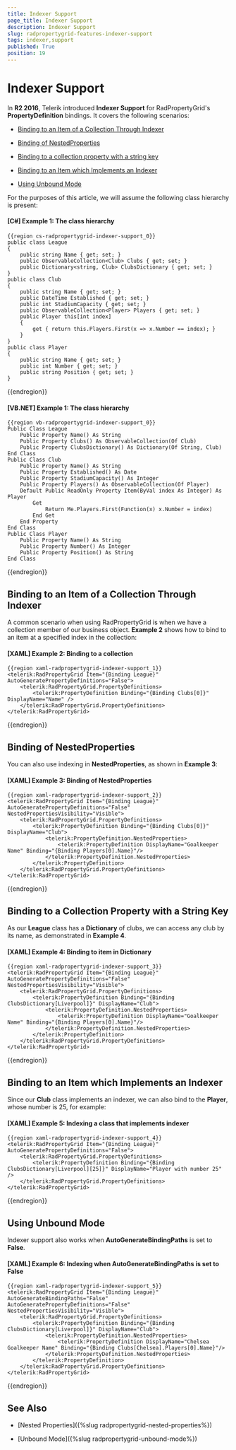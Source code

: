 ```yaml
---
title: Indexer Support
page_title: Indexer Support
description: Indexer Support
slug: radpropertygrid-features-indexer-support
tags: indexer,support
published: True
position: 19
---
```


# Indexer Support

In **R2 2016**, Telerik introduced **Indexer Support** for RadPropertyGrid's **PropertyDefinition** bindings. It covers the following scenarios:

* [Binding to an Item of a Collection Through Indexer](#binding-to-an-item-of-a-collection-through-indexer)

* [Binding of NestedProperties](#binding-of-nestedproperties)

* [Binding to a collection property with a string key](#binding-to-a-collection-property-with-a-string-key)

* [Binding to an Item which Implements an Indexer](#binding-to-an-item-which-implements-an-indexer)

* [Using Unbound Mode](#using-unbound-mode)

For the purposes of this article, we will assume the following class hierarchy is present:

#### __[C#] Example 1: The class hierarchy__

	{{region cs-radpropertygrid-indexer-support_0}}
	public class League
	{
	    public string Name { get; set; }
	    public ObservableCollection<Club> Clubs { get; set; }
	    public Dictionary<string, Club> ClubsDictionary { get; set; }
	}
	public class Club
	{
	    public string Name { get; set; }
	    public DateTime Established { get; set; }
	    public int StadiumCapacity { get; set; }
	    public ObservableCollection<Player> Players { get; set; }
	    public Player this[int index]
	    {
	        get { return this.Players.First(x => x.Number == index); }
	    }
	}
	public class Player
	{
	    public string Name { get; set; }
	    public int Number { get; set; }
	    public string Position { get; set; }
	}
{{endregion}}

#### __[VB.NET] Example 1: The class hierarchy__

	{{region vb-radpropertygrid-indexer-support_0}}
	Public Class League
	    Public Property Name() As String
	    Public Property Clubs() As ObservableCollection(Of Club)
	    Public Property ClubsDictionary() As Dictionary(Of String, Club)
	End Class
	Public Class Club
	    Public Property Name() As String
	    Public Property Established() As Date
	    Public Property StadiumCapacity() As Integer
	    Public Property Players() As ObservableCollection(Of Player)
	    Default Public ReadOnly Property Item(ByVal index As Integer) As Player
	        Get
	            Return Me.Players.First(Function(x) x.Number = index)
	        End Get
	    End Property
	End Class
	Public Class Player
	    Public Property Name() As String
	    Public Property Number() As Integer
	    Public Property Position() As String
	End Class
{{endregion}}

## Binding to an Item of a Collection Through Indexer

A common scenario when using RadPropertyGrid is when we have a collection member of our business object. **Example 2** shows how to bind to an item at a specified index in the collection:

#### __[XAML] Example 2: Binding to a collection__

	{{region xaml-radpropertygrid-indexer-support_1}}
	<telerik:RadPropertyGrid Item="{Binding League}"  AutoGeneratePropertyDefinitions="False">
	    <telerik:RadPropertyGrid.PropertyDefinitions>
	        <telerik:PropertyDefinition Binding="{Binding Clubs[0]}" DisplayName="Name" />
	    </telerik:RadPropertyGrid.PropertyDefinitions>
	</telerik:RadPropertyGrid>
{{endregion}}

## Binding of NestedProperties

You can also use indexing in **NestedProperties**, as shown in **Example 3**:

#### __[XAML] Example 3: Binding of NestedProperties__

	{{region xaml-radpropertygrid-indexer-support_2}}
	<telerik:RadPropertyGrid Item="{Binding League}" AutoGeneratePropertyDefinitions="False" NestedPropertiesVisibility="Visible">
	    <telerik:RadPropertyGrid.PropertyDefinitions>
	        <telerik:PropertyDefinition Binding="{Binding Clubs[0]}" DisplayName="Club">
	            <telerik:PropertyDefinition.NestedProperties>
	                <telerik:PropertyDefinition DisplayName="Goalkeeper Name" Binding="{Binding Players[0].Name}"/>
	            </telerik:PropertyDefinition.NestedProperties>
	        </telerik:PropertyDefinition>
	    </telerik:RadPropertyGrid.PropertyDefinitions>
	</telerik:RadPropertyGrid>
{{endregion}}

## Binding to a Collection Property with a String Key

As our **League** class has a **Dictionary** of clubs, we can access any club by its name, as demonstrated in **Example 4**.

#### __[XAML] Example 4: Binding to item in Dictionary__

	{{region xaml-radpropertygrid-indexer-support_3}}
	<telerik:RadPropertyGrid Item="{Binding League}" AutoGeneratePropertyDefinitions="False" NestedPropertiesVisibility="Visible">
	    <telerik:RadPropertyGrid.PropertyDefinitions>
	        <telerik:PropertyDefinition Binding="{Binding ClubsDictionary[Liverpool]}" DisplayName="Club">
	            <telerik:PropertyDefinition.NestedProperties>
	                <telerik:PropertyDefinition DisplayName="Goalkeeper Name" Binding="{Binding Players[0].Name}"/>
	            </telerik:PropertyDefinition.NestedProperties>
	        </telerik:PropertyDefinition>
	    </telerik:RadPropertyGrid.PropertyDefinitions>
	</telerik:RadPropertyGrid>
{{endregion}}

## Binding to an Item which Implements an Indexer

Since our **Club** class implements an indexer, we can also bind to the **Player**, whose number is 25, for example:

#### __[XAML] Example 5: Indexing a class that implements indexer__

	{{region xaml-radpropertygrid-indexer-support_4}}
	<telerik:RadPropertyGrid Item="{Binding League}" AutoGeneratePropertyDefinitions="False">
	    <telerik:RadPropertyGrid.PropertyDefinitions>
	        <telerik:PropertyDefinition Binding="{Binding ClubsDictionary[Liverpool][25]}" DisplayName="Player with number 25" />
	    </telerik:RadPropertyGrid.PropertyDefinitions>
	</telerik:RadPropertyGrid>
{{endregion}}

## Using Unbound Mode

Indexer support also works when **AutoGenerateBindingPaths** is set to **False**.

#### __[XAML] Example 6: Indexing when AutoGenerateBindingPaths is set to False__

	{{region xaml-radpropertygrid-indexer-support_5}}
	<telerik:RadPropertyGrid Item="{Binding League}" AutoGenerateBindingPaths="False" AutoGeneratePropertyDefinitions="False" NestedPropertiesVisibility="Visible">
	    <telerik:RadPropertyGrid.PropertyDefinitions>
	        <telerik:PropertyDefinition Binding="{Binding ClubsDictionary[Liverpool]}" DisplayName="Club">
	            <telerik:PropertyDefinition.NestedProperties>
	                <telerik:PropertyDefinition DisplayName="Chelsea Goalkeeper Name" Binding="{Binding Clubs[Chelsea].Players[0].Name}"/>
	            </telerik:PropertyDefinition.NestedProperties>
	        </telerik:PropertyDefinition>
	    </telerik:RadPropertyGrid.PropertyDefinitions>
	</telerik:RadPropertyGrid>
{{endregion}}

## See Also

* [Nested Properties]({%slug radpropertygrid-nested-properties%})

* [Unbound Mode]({%slug radpropertygrid-unbound-mode%})

